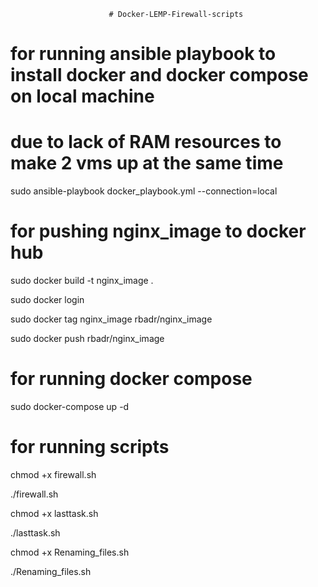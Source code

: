                           # Docker-LEMP-Firewall-scripts
# for running ansible playbook to install docker and docker compose on local machine 
# due to lack of RAM resources to make 2 vms up at the same time 

sudo ansible-playbook docker_playbook.yml --connection=local

# for pushing nginx_image to docker hub

sudo docker build -t nginx_image .

sudo docker login

sudo docker tag nginx_image rbadr/nginx_image

sudo docker push rbadr/nginx_image

# for running docker compose

sudo docker-compose up -d

# for running scripts

chmod +x firewall.sh 

 ./firewall.sh
 
chmod +x lasttask.sh 

./lasttask.sh 
  
chmod +x Renaming_files.sh

./Renaming_files.sh
